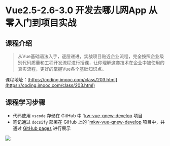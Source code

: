 # Vue2.5-2.6-3.0 开发去哪儿网App 从零入门到项目实战

## 课程介绍

> 从Vue基础语法入手，逐层递进，实战项目贴近企业流程，完全按照企业级别代码质量和工程开发流程进行授课，让你理解这套技术在企业中被使用的真实流程，更好的掌握Vue各个基础知识点。

课程地址：[https://coding.imooc.com/class/203.html](https://coding.imooc.com/class/203.html)

## 课程学习步骤

* 代码使用 `vscode` 存储在 GitHub 中 `[kw-vue-qnew-develop](https://github.com/xiaodongxier/mkw-vue-qnew-develop) 项目
* 笔记通过 `docsify` 部署在 GiHub 上的 `[mkw-vue-qnew-develop](https://github.com/xiaodongxier/mkw-vue-qnew-develop) 项目中，并通过 [GitHub pages](https://github.xiaodongxier.com/mkw-vue-qnew-develop) 进行展示



![](https://upfile.wangyongjie.cn/preview/20220426150904TfaznIJvw.png)
